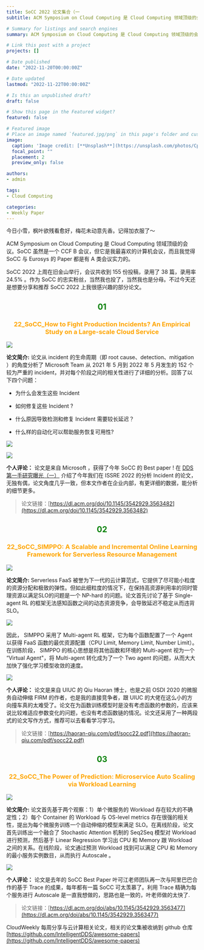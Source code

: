 ```yaml
---
title: SoCC 2022 论文集合（一
subtitle: ACM Symposium on Cloud Computing 是 Cloud Computing 领域顶级的会议。SoCC 2022 上周在旧金山举行，会议共收到 155 份投稿，录用了 38 篇，本文想要分享一下 SoCC 上我很感兴趣的部分论文。

# Summary for listings and search engines
summary: ACM Symposium on Cloud Computing 是 Cloud Computing 领域顶级的会议。SoCC 2022 上周在旧金山举行，会议共收到 155 份投稿，录用了 38 篇，本文想要分享一下 SoCC 上我很感兴趣的部分论文。

# Link this post with a project
projects: []

# Date published
date: "2022-11-20T00:00:00Z"

# Date updated
lastmod: "2022-11-22T00:00:00Z"

# Is this an unpublished draft?
draft: false

# Show this page in the Featured widget?
featured: false

# Featured image
# Place an image named `featured.jpg/png` in this page's folder and customize its options here.
image:
  caption: 'Image credit: [**Unsplash**](https://unsplash.com/photos/CpkOjOcXdUY)'
  focal_point: ""
  placement: 2
  preview_only: false

authors:
- admin

tags:
- Cloud Computing

categories:
- Weekly Paper
---
```


今日小雪，枫叶欲残看愈好，梅花未动意先香。记得加衣服了～

ACM Symposium on Cloud Computing 是 Cloud Computing 领域顶级的会议。SoCC 虽然是一个 CCF B 会议，但它是我最喜欢的计算机会议，而且我觉得 SoCC 与 Eurosys 的 Paper 都是有 A 类会议实力的。

SoCC 2022 上周在旧金山举行，会议共收到 155 份投稿，录用了 38 篇，录用率 24.5% 。作为 SoCC 的忠实粉丝，当然我也投了，当然我也是分母。不过今天还是想要分享和推荐 SoCC 2022 上我很感兴趣的部分论文。


## <center> <font color=#00800>01</font></center>

### <center><font color=#FFA500>22_SoCC_How to Fight Production Incidents? An Empirical Study on a Large-scale Cloud Service</font></center>

![](./incident1.jpg)

**论文简介:**  论文从 incident 的生命周期（即 root cause、detection、mitigation ）的角度分析了 Microsoft Team 从 2021 年 5 月到 2022 年 5 月发生的 152 个较为严重的 incident，并对每个阶段之间的相关性进行了详细的分析。回答了以下四个问题：

- 为什么会发生这些 Incident

- 如何修复这些 Incident ?

- 什么原因导致检测和修复 Incident 需要较长延迟？

- 什么样的自动化可以帮助服务恢复可用性?

![](./incident.jpg)

![](./incident2.jpg)


**个人评论：** 论文是来自 Microsoft ，获得了今年 SoCC 的 Best paper ! 在 [DDS 第一手研究曝光（一）](https://yuxiaoba.github.io/post/recent_paper1/) 介绍了今年我们在 ISSRE 2022 的分析 Incident 的论文，无独有偶，论文角度几乎一致，但本文作者在企业内部，有更详细的数据，能分析的细节更多。

> 论文链接：[https://dl.acm.org/doi/10.1145/3542929.3563482](https://dl.acm.org/doi/10.1145/3542929.3563482)


## <center> <font color=#00800>02</font></center>

### <center><font color=#FFA500>22_SoCC_SIMPPO: A Scalable and Incremental Online Learning Framework for Serverless Resource Management</font></center>

![](./simppo1.jpg)

**论文简介:** Serverless FaaS 被誉为下一代的云计算范式，它提供了尽可能小粒度的资源分配和极致的弹性。但如此细粒度的情况下，在保持高资源利用率的同时管理资源以满足SLO的问题是一个 NP-hard 的问题。论文首先讨论了基于 Single-agent RL 的框架无法感知函数之间的动态资源竞争，会导致延迟不稳定从而违背 SLO。

![](./simppo2.jpg)

因此， SIMPPO 采用了 Multi-agent RL 框架，它为每个函数配置了一个 Agent 以获得 FaaS 函数的最优资源配置（CPU Limit, Memory Limit, Number Limit）。在训练阶段， SIMPPO 的核心思想是将其他函数和环境的 Multi-agent 视为一个 “Virtual Agent"，将 Multi-agent 转化成为了一个 Two agent 的问题，从而大大加快了强化学习模型收敛的速度。

 ![](./simppo3.jpg)

**个人评论：** 论文是来自 UIUC 的 Qiu Haoran 博士，也是之前 OSDI 2020 的微服务自动伸缩 FIRM 的作者，也是我的直接竞争者，跟 UIUC 的大佬在这么小的方向撞车真的太难受了。论文在为函数训练模型时是没有考虑函数的参数的，应该来说比较难适应参数变化的问题，也没有考虑函数链的情况。论文还采用了一种两段式的论文写作方式，推荐可以去看看学习学习。

> 论文链接：[https://haoran-qiu.com/pdf/socc22.pdf](https://haoran-qiu.com/pdf/socc22.pdf)


## <center> <font color=#00800>03</font></center>

### <center><font color=#FFA500>22_SoCC_The Power of Prediction: Microservice Auto Scaling via Workload Learning</font></center>

![](./madu.jpg)

**论文简介:** 论文首先基于两个观察：1）单个微服务的 Workload 存在较大的不确定性；2）每个 Container 的 Workload 与 OS-level metrics 存在很强的相关性，提出为每个微服务训练一个自动伸缩的模型来满足 SLO。在离线阶段，论文首先训练出一个融合了 Stochastic Attention 机制的 Seq2Seq 模型对 Workload 进行预测，然后基于  Linear Regression 学习出 CPU 和 Memory 跟 Workload 之间的关系。在线阶段，论文通过预测 Workload 找到可以满足 CPU 和 Memory 的最小服务实例数目，从而执行 Autoscale 。

![](./madu1.jpg) 

**个人评论：** 论文是去年的 SoCC Best Paper 叶可江老师团队再一次与阿里巴巴合作的基于 Trace 的成果，每年都有一篇 SoCC 可太羡慕了。利用 Trace 精确为每个服务进行 Autoscale 是一直我想做的，思路也是一致的，叶老师做的太快了.

> 论文链接：[https://dl.acm.org/doi/abs/10.1145/3542929.3563477](https://dl.acm.org/doi/abs/10.1145/3542929.3563477)


CloudWeekly 每周分享与云计算相关论文，相关的论文集被收纳到 github 仓库 [https://github.com/IntelligentDDS/awesome-papers](https://github.com/IntelligentDDS/awesome-papers)